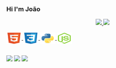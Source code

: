 ### Hi I'm João

<div align="center">
  <a href="https://github.com/joaonoxys">
  <img height="150em" src="https://github-readme-stats.vercel.app/api?username=joaonoxys&show_icons=true&theme=dracula&include_all_commits=false&count_private=true">
  <img height="150em" src="https://github-readme-stats.vercel.app/api/top-langs/?username=joaonoxys&layout=compact&langs_count=7&theme=dracula"/>
</div>
  
  <div style="display: inline_block"><br>
  <img align="center" alt="HTML5" height="30" width="40" src="https://github.com/devicons/devicon/blob/master/icons/html5/html5-original.svg">
  <img align="center" alt="CSS3" height="30" width="40" src="https://github.com/devicons/devicon/blob/master/icons/css3/css3-original.svg">
  <img align="center" alt="Python" height="30" width="40" src="https://raw.githubusercontent.com/devicons/devicon/master/icons/python/python-original.svg">
  <img align="center" alt="NodeJS" height="30" width="40" src="https://raw.githubusercontent.com/devicons/devicon/master/icons/nodejs/nodejs-original.svg">
  </div>
  
  
  ##
  
  
<div> 
  <a href="https://www.youtube.com/channel/UCVEtJszSB9XA8CPZKVTQcAQ" target="_blank"><img src="https://img.shields.io/badge/YouTube-FF0000?style=for-the-badge&logo=youtube&logoColor=white"></a>
  <a href="https://t.me/J_Noxys" target="_blank"><img src="https://img.shields.io/badge/Telegram-2CA5E0?style=for-the-badge&logo=telegram&logoColor=white" target="_blank"></a>
  <a href="https://open.spotify.com/user/3167uiqy6v4hpn5eajbsvnufi4sm?si=f3c2655352324493" target="_blank"><img src="https://img.shields.io/badge/Spotify-1ED760?&style=for-the-badge&logo=spotify&logoColor=white" target="_blank"></a>
</div>
